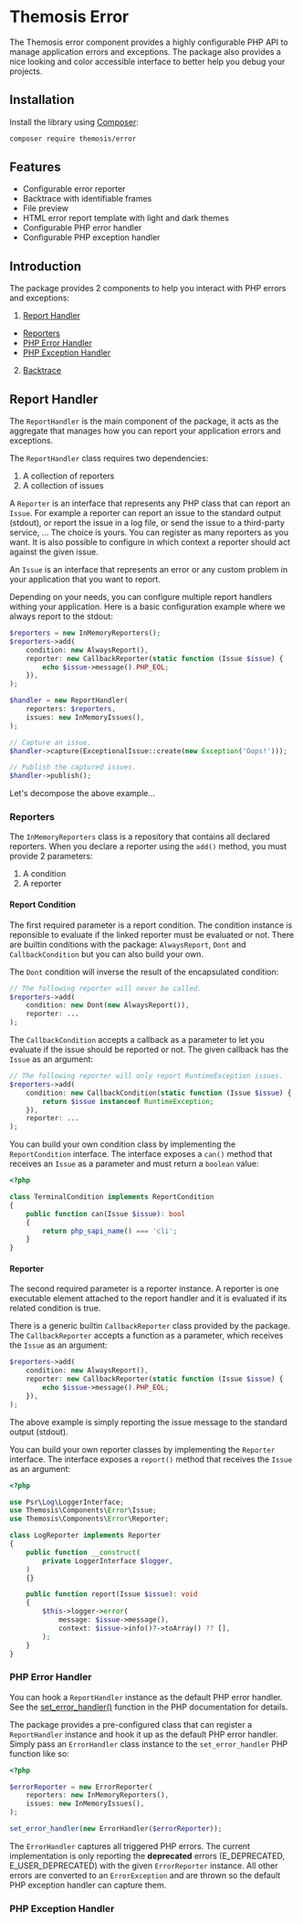 <!--
SPDX-FileCopyrightText: 2024 Julien Lambé <julien@themosis.com>

SPDX-License-Identifier: GPL-3.0-or-later
-->

Themosis Error
==============

The Themosis error component provides a highly configurable PHP API to manage application errors and exceptions.
The package also provides a nice looking and color accessible interface to better help you debug your projects.

Installation
------------

Install the library using [Composer](https://getcomposer.org/):

```bash
composer require themosis/error
```

Features
--------

- Configurable error reporter
- Backtrace with identifiable frames
- File preview
- HTML error report template with light and dark themes
- Configurable PHP error handler
- Configurable PHP exception handler

Introduction
------------

The package provides 2 components to help you interact with PHP errors and exceptions:

1. [Report Handler](#report-handler)
  - [Reporters](#reporters)
  - [PHP Error Handler](#php-error-handler)
  - [PHP Exception Handler](#php-exception-handler)
2. [Backtrace](#backtrace)

Report Handler
--------------

The `ReportHandler` is the main component of the package, it acts as the aggregate that manages how you can report your application errors and exceptions.

The `ReportHandler` class requires two dependencies:

1. A collection of reporters
2. A collection of issues

A `Reporter` is an interface that represents any PHP class that can report an `Issue`. For example a reporter can report an issue to the standard output (stdout), or report the issue in a log file, or send the issue to a third-party service, ... The choice is yours. You can register as many reporters as you want. It is also possible to configure in which context a reporter should act against the given issue.

An `Issue` is an interface that represents an error or any custom problem in your application that you want to report.

Depending on your needs, you can configure multiple report handlers withing your application. Here is a basic configuration example where we always report to the stdout:

```php
$reporters = new InMemoryReporters();
$reporters->add(
    condition: new AlwaysReport(),
    reporter: new CallbackReporter(static function (Issue $issue) {
        echo $issue->message().PHP_EOL;
    }),
);

$handler = new ReportHandler(
    reporters: $reporters,
    issues: new InMemoryIssues(),
);

// Capture an issue.
$handler->capture(ExceptionalIssue::create(new Exception('Oops!')));

// Publish the captured issues.
$handler->publish();
```

Let's decompose the above example...

### Reporters

The `InMemoryReporters` class is a repository that contains all declared reporters. When you declare a reporter using the `add()` method, you must provide 2 parameters:

1. A condition
2. A reporter

#### Report Condition

The first required parameter is a report condition. The condition instance is reponsible to evaluate if the linked reporter must be evaluated or not. There are builtin conditions with the package: `AlwaysReport`, `Dont` and `CallbackCondition` but you can also build your own.

The `Dont` condition will inverse the result of the encapsulated condition:

```php
// The following reporter will never be called.
$reporters->add(
    condition: new Dont(new AlwaysReport()),
    reporter: ...
);
```

The `CallbackCondition` accepts a callback as a parameter to let you evaluate if the issue should be reported or not. The given callback has the `Issue` as an argument:

```php
// The following reporter will only report RuntimeException issues.
$reporters->add(
    condition: new CallbackCondition(static function (Issue $issue) {
        return $issue instanceof RuntimeException;
    }),
    reporter: ...
);
```

You can build your own condition class by implementing the `ReportCondition` interface. The interface exposes a `can()` method that receives an `Issue` as a parameter and must return a `boolean` value:

```php
<?php

class TerminalCondition implements ReportCondition
{
    public function can(Issue $issue): bool
    {
        return php_sapi_name() === 'cli';
    }
}
```

#### Reporter

The second required parameter is a reporter instance. A reporter is one executable element attached to the report handler and it is evaluated if its related condition is true.

There is a generic builtin `CallbackReporter` class provided by the package. The `CallbackReporter` accepts a function as a parameter, which receives the `Issue` as an argument:

```php
$reporters->add(
    condition: new AlwaysReport(),
    reporter: new CallbackReporter(static function (Issue $issue) {
        echo $issue->message().PHP_EOL;
    }),
);
```

The above example is simply reporting the issue message to the standard output (stdout).

You can build your own reporter classes by implementing the `Reporter` interface. The interface exposes a `report()` method that receives the `Issue` as an argument:

```php
<?php

use Psr\Log\LoggerInterface;
use Themosis\Components\Error\Issue;
use Themosis\Components\Error\Reporter;

class LogReporter implements Reporter
{
    public function __construct(
        private LoggerInterface $logger,
    )
    {}

    public function report(Issue $issue): void
    {
        $this->logger->error(
            message: $issue->message(),
            context: $issue->info()?->toArray() ?? [],
        );
    }
}
```

### PHP Error Handler

You can hook a `ReportHandler` instance as the default PHP error handler. See the [set_error_handler()](https://www.php.net/manual/en/function.set-error-handler.php) function in the PHP documentation for details.

The package provides a pre-configured class that can register a `ReportHandler` instance and hook it up as the default PHP error handler. Simply pass an `ErrorHandler` class instance to the `set_error_handler` PHP function like so:

```php
<?php

$errorReporter = new ErrorReporter(
    reporters: new InMemoryReporters(),
    issues: new InMemoryIssues(),
);

set_error_handler(new ErrorHandler($errorReporter));
```

The `ErrorHandler` captures all triggered PHP errors. The current implementation is only reporting the **deprecated** errors (E_DEPRECATED, E_USER_DEPRECATED) with the given `ErrorReporter` instance. All other errors are converted to an `ErrorException` and are thrown so the default PHP exception handler can capture them.

### PHP Exception Handler


